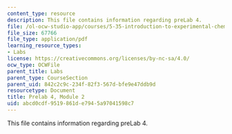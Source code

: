 ```yaml
---
content_type: resource
description: This file contains information regarding preLab 4.
file: /ol-ocw-studio-app/courses/5-35-introduction-to-experimental-chemistry-fall-2012/abcd0cdf9519861de7945a97041598c7_MIT5_35F12_prelab4module2.pdf
file_size: 67766
file_type: application/pdf
learning_resource_types:
- Labs
license: https://creativecommons.org/licenses/by-nc-sa/4.0/
ocw_type: OCWFile
parent_title: Labs
parent_type: CourseSection
parent_uid: 842c2c9c-234f-82f3-567d-bfe9e47ddb9d
resourcetype: Document
title: Prelab 4, Module 2
uid: abcd0cdf-9519-861d-e794-5a97041598c7
---
```

This file contains information regarding preLab 4.
